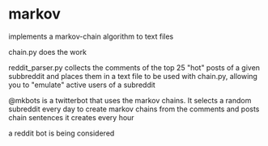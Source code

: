 # markov
implements a markov-chain algorithm to text files

chain.py does the work

reddit_parser.py collects the comments of the top 25 "hot" posts
of a given subbreddit and places them in a text file to be used with 
chain.py, allowing you to "emulate" active users of a subreddit

@mkbots is a twitterbot that uses the markov chains. It selects a random subreddit every day to create markov chains from the
comments and posts chain sentences it creates every hour

a reddit bot is being considered


